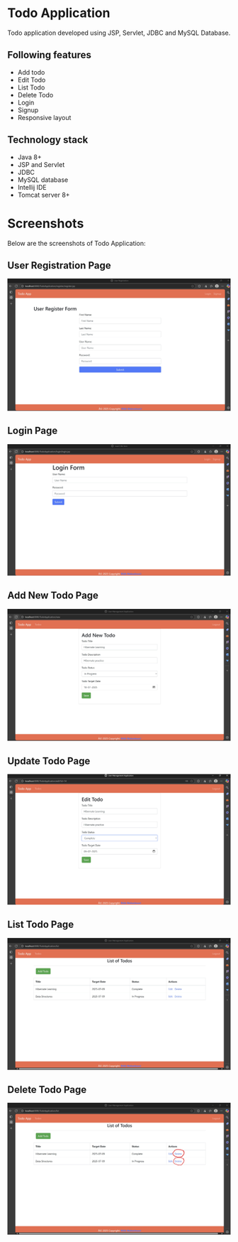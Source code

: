 # Todo Application
Todo application developed using JSP, Servlet, JDBC and MySQL Database.

## Following features
- Add todo
- Edit Todo
- List Todo
- Delete Todo
- Login
- Signup
- Responsive layout

## Technology stack
- Java 8+
- JSP and Servlet
- JDBC
- MySQL database
- Intellij IDE
- Tomcat server 8+

# Screenshots
Below are the screenshots of Todo Application: 

## User Registration Page
![image alt](https://github.com/ritikmaheshwari123/TodoApplication/blob/e3dbd0f1f9b9291b91a3057098ac2a006ab50d46/UserRegistrationForm.jpg)

## Login Page
![image alt](https://github.com/ritikmaheshwari123/TodoApplication/blob/e3dbd0f1f9b9291b91a3057098ac2a006ab50d46/LoginForm.jpg)

## Add New Todo Page
![image alt](https://github.com/ritikmaheshwari123/TodoApplication/blob/e3dbd0f1f9b9291b91a3057098ac2a006ab50d46/AddNewTodoForm.jpg)

## Update Todo Page
![image alt](https://github.com/ritikmaheshwari123/TodoApplication/blob/e3dbd0f1f9b9291b91a3057098ac2a006ab50d46/EditTodoForm.jpg)

## List Todo Page
![image alt](https://github.com/ritikmaheshwari123/TodoApplication/blob/e3dbd0f1f9b9291b91a3057098ac2a006ab50d46/ListTodoForm.jpg)

## Delete Todo Page
![image alt](https://github.com/ritikmaheshwari123/TodoApplication/blob/e3dbd0f1f9b9291b91a3057098ac2a006ab50d46/DeleteTodoForm.jpg)
